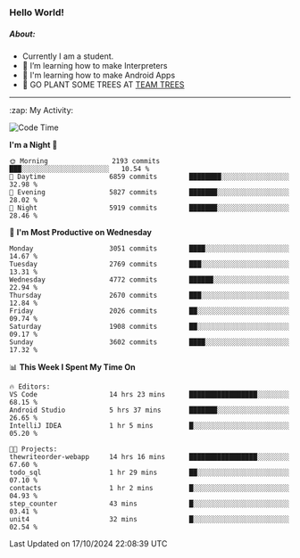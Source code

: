 ### Hello World!

##### About:
- Currently I am a student.
- 🌱 I’m learning how to make Interpreters
- 🌱 I'm learning how to make Android Apps
- 🌱 GO PLANT SOME TREES AT [TEAM TREES](https://teamtrees.org/)

---
  <summary>:zap: My Activity:</summary>
  
<!--START_SECTION:waka-->
![Code Time](http://img.shields.io/badge/Code%20Time-1%2C525%20hrs%2027%20mins-blue)

**I'm a Night 🦉** 

```text
🌞 Morning                2193 commits        ███░░░░░░░░░░░░░░░░░░░░░░   10.54 % 
🌆 Daytime                6859 commits        ████████░░░░░░░░░░░░░░░░░   32.98 % 
🌃 Evening                5827 commits        ███████░░░░░░░░░░░░░░░░░░   28.02 % 
🌙 Night                  5919 commits        ███████░░░░░░░░░░░░░░░░░░   28.46 % 
```
📅 **I'm Most Productive on Wednesday** 

```text
Monday                   3051 commits        ████░░░░░░░░░░░░░░░░░░░░░   14.67 % 
Tuesday                  2769 commits        ███░░░░░░░░░░░░░░░░░░░░░░   13.31 % 
Wednesday                4772 commits        ██████░░░░░░░░░░░░░░░░░░░   22.94 % 
Thursday                 2670 commits        ███░░░░░░░░░░░░░░░░░░░░░░   12.84 % 
Friday                   2026 commits        ██░░░░░░░░░░░░░░░░░░░░░░░   09.74 % 
Saturday                 1908 commits        ██░░░░░░░░░░░░░░░░░░░░░░░   09.17 % 
Sunday                   3602 commits        ████░░░░░░░░░░░░░░░░░░░░░   17.32 % 
```


📊 **This Week I Spent My Time On** 

```text
🔥 Editors: 
VS Code                  14 hrs 23 mins      █████████████████░░░░░░░░   68.15 % 
Android Studio           5 hrs 37 mins       ███████░░░░░░░░░░░░░░░░░░   26.65 % 
IntelliJ IDEA            1 hr 5 mins         █░░░░░░░░░░░░░░░░░░░░░░░░   05.20 % 

🐱‍💻 Projects: 
thewriteorder-webapp     14 hrs 16 mins      █████████████████░░░░░░░░   67.60 % 
todo_sql                 1 hr 29 mins        ██░░░░░░░░░░░░░░░░░░░░░░░   07.10 % 
contacts                 1 hr 2 mins         █░░░░░░░░░░░░░░░░░░░░░░░░   04.93 % 
step_counter             43 mins             █░░░░░░░░░░░░░░░░░░░░░░░░   03.41 % 
unit4                    32 mins             █░░░░░░░░░░░░░░░░░░░░░░░░   02.54 % 
```


 Last Updated on 17/10/2024 22:08:39 UTC
<!--END_SECTION:waka-->
